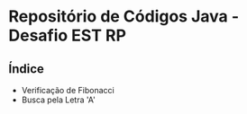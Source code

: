 # Repositório de Códigos Java - Desafio EST RP

## Índice

- Verificação de Fibonacci
- Busca pela Letra 'A'